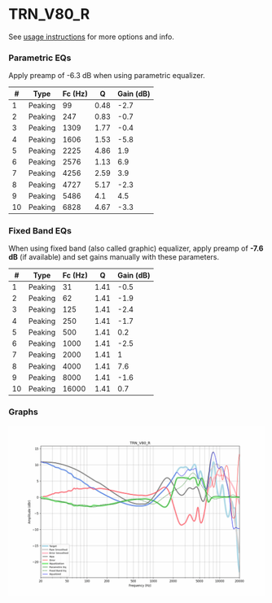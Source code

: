 # TRN_V80_R
See [usage instructions](https://github.com/jaakkopasanen/AutoEq#usage) for more options and info.

### Parametric EQs
Apply preamp of -6.3 dB when using parametric equalizer.

|   # | Type    |   Fc (Hz) |    Q |   Gain (dB) |
|-----|---------|-----------|------|-------------|
|   1 | Peaking |        99 | 0.48 |        -2.7 |
|   2 | Peaking |       247 | 0.83 |        -0.7 |
|   3 | Peaking |      1309 | 1.77 |        -0.4 |
|   4 | Peaking |      1606 | 1.53 |        -5.8 |
|   5 | Peaking |      2225 | 4.86 |         1.9 |
|   6 | Peaking |      2576 | 1.13 |         6.9 |
|   7 | Peaking |      4256 | 2.59 |         3.9 |
|   8 | Peaking |      4727 | 5.17 |        -2.3 |
|   9 | Peaking |      5486 | 4.1  |         4.5 |
|  10 | Peaking |      6828 | 4.67 |        -3.3 |

### Fixed Band EQs
When using fixed band (also called graphic) equalizer, apply preamp of **-7.6 dB** (if available) and set gains manually with these parameters.

|   # | Type    |   Fc (Hz) |    Q |   Gain (dB) |
|-----|---------|-----------|------|-------------|
|   1 | Peaking |        31 | 1.41 |        -0.5 |
|   2 | Peaking |        62 | 1.41 |        -1.9 |
|   3 | Peaking |       125 | 1.41 |        -2.4 |
|   4 | Peaking |       250 | 1.41 |        -1.7 |
|   5 | Peaking |       500 | 1.41 |         0.2 |
|   6 | Peaking |      1000 | 1.41 |        -2.5 |
|   7 | Peaking |      2000 | 1.41 |         1   |
|   8 | Peaking |      4000 | 1.41 |         7.6 |
|   9 | Peaking |      8000 | 1.41 |        -1.6 |
|  10 | Peaking |     16000 | 1.41 |         0.7 |

### Graphs
![](./TRN_V80_R.png)
